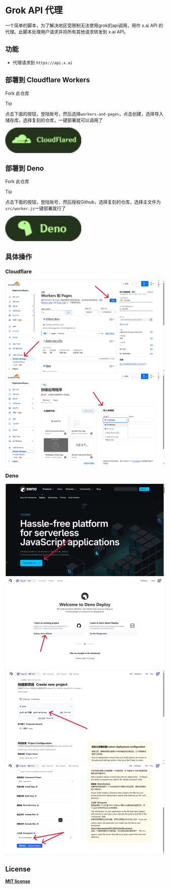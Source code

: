 # Grok API 代理

一个简单的脚本，为了解决地区受限制无法使用grok的api调用，用作 x.ai API 的代理。此脚本处理用户请求并将所有其他请求转发到 x.ai API。

## 功能

* 代理请求到 `https://api.x.ai`

## 部署到 Cloudflare Workers

Fork 此仓库    

> [!TIP]
> 点击下面的按钮，登陆账号，然后选择`workers-and-pages`，点击创建，选择导入储存库，选择复刻的仓库，一键部署就可以调用了

[![](img/cloudflared.svg)](https://www.cloudflare.com/)

## 部署到 Deno

Fork 此仓库 

> [!TIP]
> 点击下面的按钮，登陆账号，然后授权Github，选择复刻的仓库，选择主文件为`src/worker.js`一键部署就行了

[![](img/deno.svg)](https://deno.com/deploy)

## 具体操作
### Cloudflare
![alt text](img/cloudflared_1.png)
![alt text](img/cloudflared_2.png)

### Deno
![alt text](img/deno_1.png)
![alt text](img/deno_2.png)
![alt text](img/deno_3.png)
![alt text](img/deno_4.png)

## License

**[MIT license](LICENSE)**